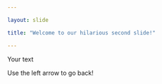 ```yaml
---

layout: slide

title: "Welcome to our hilarious second slide!"

---
```


Your text

Use the left arrow to go back!
